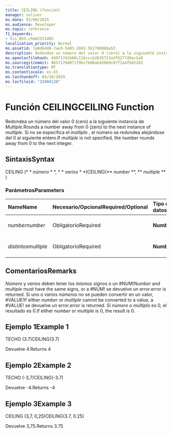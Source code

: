 ```yaml
---
title: CEILING (función)
manager: soliver
ms.date: 03/09/2015
ms.audience: Developer
ms.topic: reference
f1_keywords:
- Vis_DSS.chm82251405
localization_priority: Normal
ms.assetid: 1a8d6d48-7ae3-5483-28d2-5b1706088a53
description: Redondea un número del valor 0 (cero) a la siguiente instancia de Multiple. Si no se especifica el múltiplo, el número se redondea alejándose del 0 al siguiente entero.
ms.openlocfilehash: 449f17d1b68c116cccb2635723a3f6277d0ac2a9
ms.sourcegitcommit: 8657170d071f9bcf680aba50b9c07f2a4fb82283
ms.translationtype: MT
ms.contentlocale: es-ES
ms.lasthandoff: 04/28/2019
ms.locfileid: "33404130"
---
```

# <a name="ceiling-function"></a><span data-ttu-id="781d4-104">Función CEILING</span><span class="sxs-lookup"><span data-stu-id="781d4-104">CEILING Function</span></span>

<span data-ttu-id="781d4-105">Redondea un número del valor 0 (cero) a la siguiente instancia de _Multiple_.</span><span class="sxs-lookup"><span data-stu-id="781d4-105">Rounds a number away from 0 (zero) to the next instance of  _multiple_.</span></span> <span data-ttu-id="781d4-106">Si no se especifica el _múltiplo_ , el número se redondea alejándose del 0 al siguiente entero.</span><span class="sxs-lookup"><span data-stu-id="781d4-106">If  _multiple_ is not specified, the number rounds away from 0 to the next integer.</span></span> 
  
## <a name="syntax"></a><span data-ttu-id="781d4-107">Sintaxis</span><span class="sxs-lookup"><span data-stu-id="781d4-107">Syntax</span></span>

<span data-ttu-id="781d4-108">CEILING (\* \* *número* \* \*, \* \* *varios* \* \*)</span><span class="sxs-lookup"><span data-stu-id="781d4-108">CEILING(\*\* *number* \*\*, \*\* *multiple* \*\* )</span></span> 
  
### <a name="parameters"></a><span data-ttu-id="781d4-109">Parámetros</span><span class="sxs-lookup"><span data-stu-id="781d4-109">Parameters</span></span>

|<span data-ttu-id="781d4-110">**Name**</span><span class="sxs-lookup"><span data-stu-id="781d4-110">**Name**</span></span>|<span data-ttu-id="781d4-111">**Necesario/Opcional**</span><span class="sxs-lookup"><span data-stu-id="781d4-111">**Required/Optional**</span></span>|<span data-ttu-id="781d4-112">**Tipo de datos**</span><span class="sxs-lookup"><span data-stu-id="781d4-112">**Data Type**</span></span>|<span data-ttu-id="781d4-113">**Descripción**</span><span class="sxs-lookup"><span data-stu-id="781d4-113">**Description**</span></span>|
|:-----|:-----|:-----|:-----|
| <span data-ttu-id="781d4-114">_number_</span><span class="sxs-lookup"><span data-stu-id="781d4-114">_number_</span></span> <br/> |<span data-ttu-id="781d4-115">Obligatorio</span><span class="sxs-lookup"><span data-stu-id="781d4-115">Required</span></span>  <br/> |<span data-ttu-id="781d4-116">**Number**</span><span class="sxs-lookup"><span data-stu-id="781d4-116">**Number**</span></span> <br/> |<span data-ttu-id="781d4-117">El número que desea redondear.</span><span class="sxs-lookup"><span data-stu-id="781d4-117">The number to round.</span></span>  <br/> |
| <span data-ttu-id="781d4-118">_distintos_</span><span class="sxs-lookup"><span data-stu-id="781d4-118">_multiple_</span></span> <br/> |<span data-ttu-id="781d4-119">Obligatorio</span><span class="sxs-lookup"><span data-stu-id="781d4-119">Required</span></span>  <br/> |<span data-ttu-id="781d4-120">**Number**</span><span class="sxs-lookup"><span data-stu-id="781d4-120">**Number**</span></span> <br/> |<span data-ttu-id="781d4-121">Múltiplo al que se va a redondear.</span><span class="sxs-lookup"><span data-stu-id="781d4-121">The multiple to round to.</span></span>  <br/> |
   
## <a name="remarks"></a><span data-ttu-id="781d4-122">Comentarios</span><span class="sxs-lookup"><span data-stu-id="781d4-122">Remarks</span></span>

 <span data-ttu-id="781d4-123">_Número_ y _varios_ deben tener los mismos signos o un #NUM!</span><span class="sxs-lookup"><span data-stu-id="781d4-123">_Number_ and  _multiple_ must have the same signs, or a #NUM!</span></span> <span data-ttu-id="781d4-124">se devuelve un error.</span><span class="sxs-lookup"><span data-stu-id="781d4-124">error is returned.</span></span> <span data-ttu-id="781d4-125">Si uno o _varios_ _números_ no se pueden convertir en un valor, #VALUE!</span><span class="sxs-lookup"><span data-stu-id="781d4-125">If either  _number_ or  _multiple_ cannot be converted to a value, a #VALUE!</span></span> <span data-ttu-id="781d4-126">se devuelve un error.</span><span class="sxs-lookup"><span data-stu-id="781d4-126">error is returned.</span></span> <span data-ttu-id="781d4-127">Si _número_ o _múltiplo_ es 0, el resultado es 0.</span><span class="sxs-lookup"><span data-stu-id="781d4-127">If either  _number_ or  _multiple_ is 0, the result is 0.</span></span> 
  
## <a name="example-1"></a><span data-ttu-id="781d4-128">Ejemplo 1</span><span class="sxs-lookup"><span data-stu-id="781d4-128">Example 1</span></span>

<span data-ttu-id="781d4-129">TECHO (3.7)</span><span class="sxs-lookup"><span data-stu-id="781d4-129">CEILING(3.7)</span></span>
  
<span data-ttu-id="781d4-130">Devuelve 4.</span><span class="sxs-lookup"><span data-stu-id="781d4-130">Returns 4</span></span>
  
## <a name="example-2"></a><span data-ttu-id="781d4-131">Ejemplo 2</span><span class="sxs-lookup"><span data-stu-id="781d4-131">Example 2</span></span>

<span data-ttu-id="781d4-132">TECHO (-3,7)</span><span class="sxs-lookup"><span data-stu-id="781d4-132">CEILING(-3.7)</span></span>
  
<span data-ttu-id="781d4-133">Devuelve -4.</span><span class="sxs-lookup"><span data-stu-id="781d4-133">Returns -4</span></span>
  
## <a name="example-3"></a><span data-ttu-id="781d4-134">Ejemplo 3</span><span class="sxs-lookup"><span data-stu-id="781d4-134">Example 3</span></span>

<span data-ttu-id="781d4-135">CEILING (3,7, 0,25)</span><span class="sxs-lookup"><span data-stu-id="781d4-135">CEILING(3.7, 0.25)</span></span>
  
<span data-ttu-id="781d4-136">Devuelve 3,75.</span><span class="sxs-lookup"><span data-stu-id="781d4-136">Returns 3.75</span></span>
  

